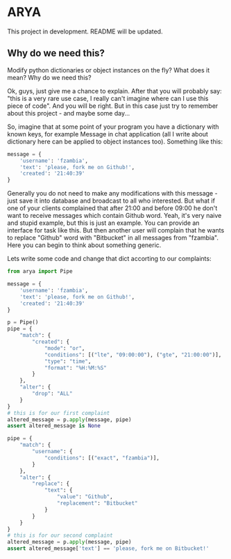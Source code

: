 ARYA
====

This project in development. README will be updated.

Why do we need this?
--------------------

Modify python dictionaries or object instances on the fly? What does it mean? Why do we need this?

Ok, guys, just give me a chance to explain. After that you will probably say: "this is a very rare use case, I really can't imagine where can I use this piece of code". And you will be right. But in this 
case just try to remember about this project - and maybe some day...


So, imagine that at some point of your program you have a dictionary with known keys, for example Message in chat application (all I write about dictionary here can be applied to object instances too). Something like this:

```python
message = {
	'username': 'fzambia',
	'text': 'please, fork me on Github!',
	'created': '21:40:39'
}
```

Generally you do not need to make any modifications with this message - just save it into database and broadcast to all who interested. But what if one of your clients complained that after 21:00 and before 09:00 he don't want to receive messages which contain Github word. Yeah, it's very naive and stupid example, but this is just an example. You can provide an interface for task like this. But then another user will complain that he wants to replace "Github" word with "Bitbucket" in all messages from "fzambia". Here you can begin to think about something generic.

Lets write some code and change that dict accorting to our complaints:

```python
from arya import Pipe

message = {
	'username': 'fzambia',
	'text': 'please, fork me on Github!',
	'created': '21:40:39'
}

p = Pipe()
pipe = {
	"match": {
		"created": {
			"mode": "or",
			"conditions": [("lte", "09:00:00"), ("gte", "21:00:00")],
			"type": "time",
			"format": "%H:%M:%S"
		}
	},
	"alter": {
		"drop": "ALL"
	}
}
# this is for our first complaint
altered_message = p.apply(message, pipe)
assert altered_message is None

pipe = {
	"match": {
		"username": {
			"conditions": [("exact", "fzambia")],
		}
	},
	"alter": {
		"replace": {
			"text": {
				"value": "Github",
				"replacement": "Bitbucket"
			}
		}
	}
}
# this is for our second complaint
altered_message = p.apply(message, pipe)
assert altered_message['text'] == 'please, fork me on Bitbucket!'

```

  